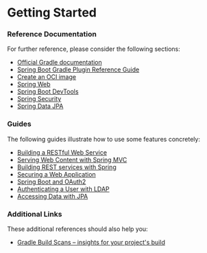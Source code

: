 # Getting Started

### Reference Documentation
For further reference, please consider the following sections:

* [Official Gradle documentation](https://docs.gradle.org)
* [Spring Boot Gradle Plugin Reference Guide](https://docs.spring.io/spring-boot/docs/2.7.10/gradle-plugin/reference/html/)
* [Create an OCI image](https://docs.spring.io/spring-boot/docs/2.7.10/gradle-plugin/reference/html/#build-image)
* [Spring Web](https://docs.spring.io/spring-boot/docs/2.7.10/reference/htmlsingle/#web)
* [Spring Boot DevTools](https://docs.spring.io/spring-boot/docs/2.7.10/reference/htmlsingle/#using.devtools)
* [Spring Security](https://docs.spring.io/spring-boot/docs/2.7.10/reference/htmlsingle/#web.security)
* [Spring Data JPA](https://docs.spring.io/spring-boot/docs/2.7.10/reference/htmlsingle/#data.sql.jpa-and-spring-data)

### Guides
The following guides illustrate how to use some features concretely:

* [Building a RESTful Web Service](https://spring.io/guides/gs/rest-service/)
* [Serving Web Content with Spring MVC](https://spring.io/guides/gs/serving-web-content/)
* [Building REST services with Spring](https://spring.io/guides/tutorials/rest/)
* [Securing a Web Application](https://spring.io/guides/gs/securing-web/)
* [Spring Boot and OAuth2](https://spring.io/guides/tutorials/spring-boot-oauth2/)
* [Authenticating a User with LDAP](https://spring.io/guides/gs/authenticating-ldap/)
* [Accessing Data with JPA](https://spring.io/guides/gs/accessing-data-jpa/)

### Additional Links
These additional references should also help you:

* [Gradle Build Scans – insights for your project's build](https://scans.gradle.com#gradle)

